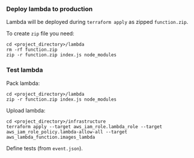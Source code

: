 ### Deploy lambda to production

Lambda will be deployed during `terraform apply` as zipped `function.zip`.

To create `zip` file you need:
```
cd <project_directory>/lambda
rm -rf function.zip
zip -r function.zip index.js node_modules
```

### Test lambda

Pack lambda:
```
cd <project_directory>/lambda
zip -r function.zip index.js node_modules
```

Upload lambda:

```
cd <project_directory>/infrastructure
terraform apply --target aws_iam_role.lambda_role --target aws_iam_role_policy.lambda-allow-all --target aws_lambda_function.images_lambda
```

Define tests (from `event.json`).


